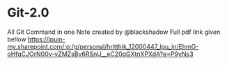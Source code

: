 # Git-2.0
All Git Command in one Note created by @blackshadow
Full pdf link given bellow
https://lpuin-my.sharepoint.com/:o:/g/personal/hritthik_12000447_lpu_in/EhmG-oHfqCJOrN00v-vZMZsBv6RSnU__eC20qGXtnXPXdA?e=P9yNs3
